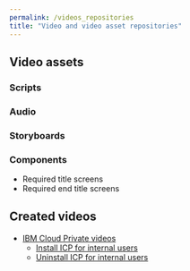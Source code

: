 ```yaml
---
permalink: /videos_repositories
title: "Video and video asset repositories"
---
```


## Video assets

### Scripts

### Audio

### Storyboards

### Components

- Required title screens
- Required end title screens

## Created videos

- [IBM Cloud Private videos](https://ibm.ent.box.com/folder/60967870532)
  - [Install ICP  for internal users](https://ibm.ent.box.com/file/379774718602)
  - [Uninstall ICP for internal users](https://ibm.ent.box.com/file/379659149233)
